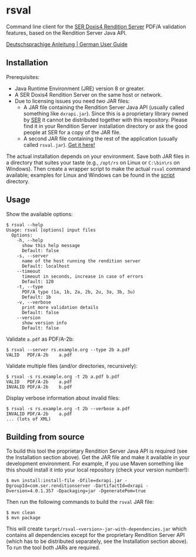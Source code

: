 # rsval

Command line client for the [SER Doxis4 Rendition Server][rs] PDF/A validation
features, based on the Rendition Server Java API.

[rs]: https://web.archive.org/web/20181122130019/http://www.ser-solutions.com/media-library/overview/medien/server-side-format-conversion-doxis4-rendition-server.html

[Deutschsprachige Anleitung | German User Guide](HOWTO.de.md)

## Installation

Prerequisites:

* Java Runtime Environment (JRE) version 8 or greater.
* A SER Doxis4 Rendition Server on the same host or network.
* Due to licensing issues you need *two* JAR files:
  * A JAR file containing the Rendition Server Java API (usually called
    something like `dxrapi.jar`). Since this is a proprietary library owned by
    [SER][ser] it cannot be distributed together with this repository. Please
    find it in your Rendition Server installation directory or ask the good
    people at SER for a copy of the JAR file.
  * A second JAR file containing the rest of the application (usually called
    `rsval.jar`). [Get it here!][releases]

The actual installation depends on your environment. Save both JAR files in a
directory that suites your taste (e.g., `/opt/rs` on Linux or `C:\bin\rs` on
Windows). Then create a wrapper script to make the actual `rsval` command
available; examples for Linux and Windows can be found in the [script](script)
directory.

[ser]: https://www.sergroup.com/en/
[releases]: http://example.org/TODO

## Usage

Show the available options:

~~~console
$ rsval --help
Usage: rsval [options] input files
  Options:
    -h, --help
      show this help message
      Default: false
    -s, --server
      name of the host running the rendition server
      Default: localhost
    --timeout
      timeout in seconds, increase in case of errors
      Default: 120
    -t, --type
      PDF/A type (1a, 1b, 2a, 2b, 2u, 3a, 3b, 3u)
      Default: 1b
    -v, --verbose
      print more validation details
      Default: false
    --version
      show version info
      Default: false
~~~

Validate `a.pdf` as PDF/A-2b:

~~~console
$ rsval --server rs.example.org --type 2b a.pdf
VALID   PDF/A-2b    a.pdf
~~~

Validate multiple files (and/or directories, recursively):

~~~console
$ rsval -s rs.example.org -t 2b a.pdf b.pdf
VALID   PDF/A-2b    a.pdf
INVALID PDF/A-2b    b.pdf
~~~

Display verbose information about invalid files:

~~~console
$ rsval -s rs.example.org -t 2b --verbose a.pdf
INVALID PDF/A-2b    a.pdf
... (lots of XML)
~~~

## Building from source

To build this tool the proprietary Rendition Server Java API is required (see
the Installation section above). Get the JAR file and make it available in your
development environment. For example, if you use Maven something like this
should install it into your local repository (check your version number!):

~~~console
$ mvn install:install-file -Dfile=dxrapi.jar -DgroupId=com.ser.renditionserver -DartifactId=dxrapi -Dversion=4.0.1.357 -Dpackaging=jar -DgeneratePom=true
~~~

Then run the following commands to build the `rsval` JAR file:

~~~console
$ mvn clean
$ mvn package
~~~

This will create `target/rsval-<version>-jar-with-dependencies.jar` which
contains all dependencies except for the proprietary Rendition Server API (which
has to be distributed separately, see the Installation section above). To run
the tool *both* JARs are required.

